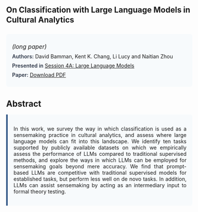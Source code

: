 
<style>    
    h2 {
        margin-top: 0;
        margin-bottom: 1.5rem;
        line-height: 1.3;
    }
    
    h3 {
        margin-top: 2rem;
        margin-bottom: 1rem;
        font-size: 1.4rem;
        font-weight:bold;
    }
    
    .metadata {
        background-color: #f7fafc;
        padding: 1rem;
        border-radius: 6px;
        margin-bottom: 2rem;
    }
    
    .metadata p {
        margin: 0.5rem 0;
    }
    
    .abstract {
        text-align: justify;
        padding: 1rem;
        background-color: #f7fafc;
        border-left: 4px solid #2c5282;
        border-radius: 0 6px 6px 0;
    }
    
    strong {
        color: #2d3748;
        font-weight: 600;
    }
</style>
<main role="main">
<h2>On Classification with Large Language Models in Cultural Analytics</h2>

<section class="metadata">
<p style='font-size:1rem'><i>(long paper)</i></p>
<p><strong>Authors:</strong> David Bamman, Kent K. Chang, Li Lucy and Naitian Zhou</p>
<p><strong>Presented in</strong> <a href="/programme/#session4A">Session 4A: Large Language Models</a></p>
<p><strong>Paper:</strong> <a href="https://ceur-ws.org/Vol-3558/paper119.pdf">Download PDF</a></p>
</section>

<section>
<h3>Abstract</h3>
<div class="abstract">
<p>In this work, we survey the way in which classification is used as a sensemaking practice in cultural analytics, and assess where large language models can fit into this landscape.  We identify ten tasks supported by publicly available datasets on which we empirically assess the performance of LLMs compared to traditional supervised methods, and explore the ways in which LLMs can be employed for sensemaking goals beyond mere accuracy. We find that prompt-based LLMs are competitive with traditional supervised models for established tasks, but perform less well on  de novo  tasks. In addition, LLMs can assist sensemaking by acting as an intermediary input to formal theory testing.</p>
</div>
</section>
</main>